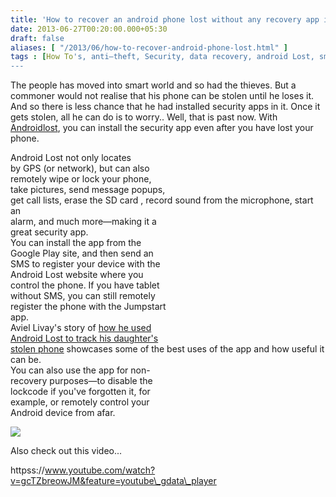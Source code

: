```yaml
---
title: 'How to recover an android phone lost without any recovery app installed '
date: 2013-06-27T00:20:00.000+05:30
draft: false
aliases: [ "/2013/06/how-to-recover-android-phone-lost.html" ]
tags : [How To's, anti–theft, Security, data recovery, android Lost, smartphone, Android]
---
```


The people has moved into smart world and so had the thieves. But a commoner would not realise that his phone can be stolen until he loses it. And so there is less chance that he had installed security apps in it. Once it gets stolen, all he can do is to worry.. Well, that is past now. With [Androidlost](https://www.androidlost.com/), you can install the security app even after you have lost your phone.  
  
Android Lost not only locates  
by GPS (or network), but can also  
remotely wipe or lock your phone,  
take pictures, send message popups,  
get call lists, erase the SD card , record sound from the microphone, start an  
alarm, and much more—making it a  
great security app.  
You can install the app from the  
Google Play site, and then send an  
SMS to register your device with the  
Android Lost website where you  
control the phone. If you have tablet  
without SMS, you can still remotely  
register the phone with the Jumpstart  
app.  
Aviel Livay's story of [how he used](https://logarithmicpleasures.blogspot.com/2012/11/the-wonders-of-androidlost.html?m=1)  
[Android Lost to track his daughter's](https://logarithmicpleasures.blogspot.com/2012/11/the-wonders-of-androidlost.html?m=1)  
[stolen phone](https://logarithmicpleasures.blogspot.com/2012/11/the-wonders-of-androidlost.html?m=1) showcases some of the best uses of the app and how useful it can be.  
You can also use the app for non-  
recovery purposes—to disable the  
lockcode if you've forgotten it, for  
example, or remotely control your  
Android device from afar.

 [![](https://lh5.ggpht.com/-pULlhdeiJoo/UcsykPPpATI/AAAAAAAABx8/Yj2OO0wVWg8/s640/Screenshot_2013-06-26-23-55-00.png)](https://lh5.ggpht.com/-pULlhdeiJoo/UcsykPPpATI/AAAAAAAABx8/Yj2OO0wVWg8/s1600/Screenshot_2013-06-26-23-55-00.png) 

  

Also check out this video...  

  

httpss://www.youtube.com/watch?v=gcTZbreowJM&feature=youtube\_gdata\_player